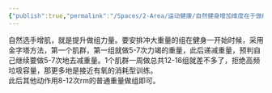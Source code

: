 ```yaml
---
{"publish":true,"permalink":"/Spaces/2-Area/运动健康/自然健身增加维度在于做组力量提升.md","title":"自然健身增加维度在于做组力量提升","created":"2022-10-13","modified":"2023-03-14","cssclasses":""}
---
```



自然选手增肌，就是提升做组力量。要安排冲大重量的组在健身一开始时候，采用金字塔方法，第一个肌群，第一组就做5-7次力竭的重量，此后递减重量，预判自己继续要做5-7次地去减重量。1个肌群一周做总共12-16组就差不多了，拒绝高频垃圾容量，那更多地是接近有氧的消耗型训练。  
此后其他动作用8-12次rm的普通重量做组即可。